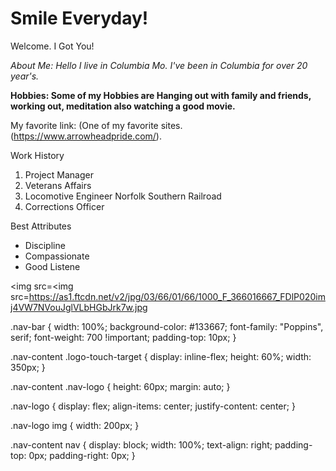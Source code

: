 # Smile Everyday!
  
  Welcome.
   I Got You!
   
   *About Me: 
   Hello I live in Columbia Mo. I've been in Columbia for over 20 year's.* 
   
   **Hobbies: Some of my Hobbies are Hanging out with family and friends, working out, meditation also watching a good movie.**
   
   
   My favorite link:
  (One of my favorite sites. (https://www.arrowheadpride.com/).
  
  
  Work History
  
  1. Project Manager
  2. Veterans Affairs
  3. Locomotive Engineer Norfolk Southern Railroad
  4. Corrections Officer
  
  Best Attributes
  - Discipline
  - Compassionate
  - Good Listene
  
<img src=<img src=https://as1.ftcdn.net/v2/jpg/03/66/01/66/1000_F_366016667_FDlP020imj4VW7NVouJglVLbHGbJrk7w.jpg
  
  
.nav-bar {
    width: 100%;
    background-color: #133667;
    font-family: "Poppins", serif;
    font-weight: 700 !important;
    padding-top: 10px;
}

.nav-content .logo-touch-target {
    display: inline-flex;
    height: 60%;
    width: 350px;
}

.nav-content .nav-logo {
    height: 60px;
    margin: auto;
}

.nav-logo {
    display: flex;
    align-items: center;
    justify-content: center;
}

.nav-logo img {
    width: 200px;
}

.nav-content nav {
    display: block;
    width: 100%;
    text-align: right;
    padding-top: 0px;
    padding-right: 0px;
}   
   
   
   
   
  
   
  
   
   
   
  
   
 
   
  
  
   
   
   
   
   
   
  
      
